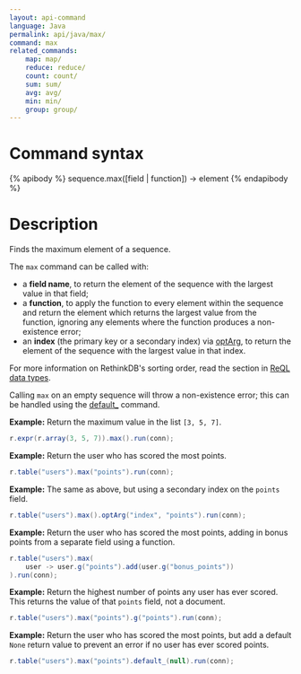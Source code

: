 ```yaml
---
layout: api-command
language: Java
permalink: api/java/max/
command: max
related_commands:
    map: map/
    reduce: reduce/
    count: count/
    sum: sum/
    avg: avg/
    min: min/
    group: group/
---
```


# Command syntax #

{% apibody %}
sequence.max([field | function]) &rarr; element
{% endapibody %}

# Description #

Finds the maximum element of a sequence.

The `max` command can be called with:

* a **field name**, to return the element of the sequence with the largest value in that field;
* a **function**, to apply the function to every element within the sequence and return the element which returns the largest value from the function, ignoring any elements where the function produces a non-existence error;
* an **index** (the primary key or a secondary index) via [optArg](/api/java/optarg), to return the element of the sequence with the largest value in that index.

For more information on RethinkDB's sorting order, read the section in [ReQL data types](/docs/data-types/#sorting-order).

Calling `max` on an empty sequence will throw a non-existence error; this can be handled using the [default_](/api/java/default/) command.

__Example:__ Return the maximum value in the list `[3, 5, 7]`.

```java
r.expr(r.array(3, 5, 7)).max().run(conn);
```

__Example:__ Return the user who has scored the most points.

```java
r.table("users").max("points").run(conn);
```

__Example:__ The same as above, but using a secondary index on the `points` field.

```java
r.table("users").max().optArg("index", "points").run(conn);
```

__Example:__ Return the user who has scored the most points, adding in bonus points from a separate field using a function.

```java
r.table("users").max(
    user -> user.g("points").add(user.g("bonus_points"))
).run(conn);
```

__Example:__ Return the highest number of points any user has ever scored. This returns the value of that `points` field, not a document.

```java
r.table("users").max("points").g("points").run(conn);
```

__Example:__ Return the user who has scored the most points, but add a default `None` return value to prevent an error if no user has ever scored points.

```java
r.table("users").max("points").default_(null).run(conn);
```

